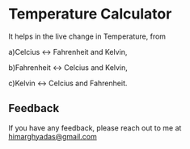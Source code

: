 # Temperature Calculator
It helps in the live change in Temperature, from

a)Celcius <-> Fahrenheit and Kelvin,

b)Fahrenheit <-> Celcius and Kelvin,

c)Kelvin <-> Celcius and Fahrenheit.


## Feedback

If you have any feedback, please reach out to me at himarghyadas@gmail.com
